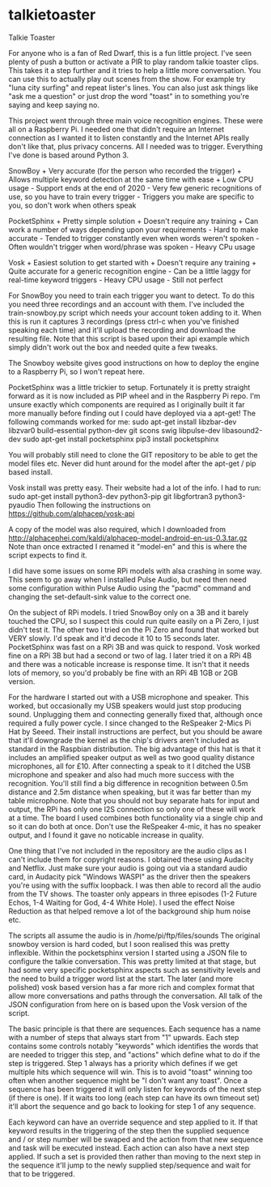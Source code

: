 # talkietoaster
Talkie Toaster

For anyone who is a fan of Red Dwarf, this is a fun little project.  I've seen plenty of push a button or activate a PIR to play random talkie toaster clips.  This takes it a step further and it tries to help a little more conversation.  You can use this to actually play out scenes from the show.  For example try "luna city surfing" and repeat lister's lines.  You can also just ask things like "ask me a question" or just drop the word "toast" in to something you're saying and keep saying no.

This project went through three main voice recognition engines.  These were all on a Raspberry Pi.  I needed one that didn't require an Internet connection as I wanted it to listen constantly and the Internet APIs really don't like that, plus privacy concerns.  All I needed was to trigger.  Everything I've done is based around Python 3.

  SnowBoy
    + Very accurate (for the person who recorded the trigger)
    + Allows multiple keyword detection at the same time with ease
    + Low CPU usage
    - Support ends at the end of 2020
    - Very few generic recognitions of use, so you have to train every trigger
    - Triggers you make are specific to you, so don't work when others speak
    
  PocketSphinx
    + Pretty simple solution
    + Doesn't require any training
    + Can work a number of ways depending upon your requirements
    - Hard to make accurate
    - Tended to trigger constantly even when words weren't spoken
    - Often wouldn't trigger when word/phrase was spoken
    - Heavy CPu usage
    
  Vosk
    + Easiest solution to get started with
    + Doesn't require any training
    + Quite accurate for a generic recognition engine
    - Can be a little laggy for real-time keyword triggers
    - Heavy CPU usage
    - Still not perfect
    
For SnowBoy you need to train each trigger you want to detect.  To do this you need three recordings and an account with them.  I've included the train-snowboy.py script which needs your account token adding to it.  When this is run it captures 3 recordings (press ctrl-c when you've finished speaking each time) and it'll upload the recording and download the resulting file.  Note that this script is based upon their api example which simply didn't work out the box and needed quite a few tweaks.

The Snowboy website gives good instructions on how to deploy the engine to a Raspberry Pi, so I won't repeat here.  

PocketSphinx was a little trickier to setup.  Fortunately it is pretty straight forward as it is now included as PIP wheel and in the Raspberry Pi repo.  I'm unsure exactly which components are required as I originally built it far more manually before finding out I could have deployed via a apt-get!  The following commands worked for me:
  sudo apt-get install libzbar-dev libzvar0 build-essential python-dev git scons swig libpulse-dev libasound2-dev
  sudo apt-get install pocketsphinx
  pip3 install pocketsphinx

You will probably still need to clone the GIT repository to be able to get the model files etc.  Never did hunt around for the model after the apt-get / pip based install.


Vosk install was pretty easy.  Their website had a lot of the info.  I had to run:
  sudo apt-get install python3-dev python3-pip git libgfortran3 python3-pyaudio
Then following the instructions on https://github.com/alphacep/vosk-api

A copy of the model was also required, which I downloaded from http://alphacephei.com/kaldi/alphacep-model-android-en-us-0.3.tar.gz  Note than once extracted I renamed it "model-en" and this is where the script expects to find it.

I did have some issues on some RPi models with alsa crashing in some way.  This seem to go away when I installed Pulse Audio, but need then need some configuration within Pulse Audio using the "pacmd" command and changing the set-default-sink value to the correct one.

On the subject of RPi models.  I tried SnowBoy only on a 3B and it barely touched the CPU, so I suspect this could run quite easily on a Pi Zero, I just didn't test it.  The other two I tried on the Pi Zero and found that worked but VERY slowly.  I'd speak and it'd decode it 10 to 15 seconds later.  PocketSphinx was fast on a RPi 3B and was quick to respond.  Vosk worked fine on a RPi 3B but had a second or two of lag.  I later tried it on a RPi 4B and there was a noticable increase is response time.  It isn't that it needs lots of memory, so you'd probably be fine with an RPi 4B 1GB or 2GB version.

For the hardware I started out with a USB microphone and speaker.  This worked, but occasionally my USB speakers would just stop producing sound.  Unplugging them and connecting generally fixed that, although once required a fully power cycle.  I since changed to the ReSpeaker 2-Mics Pi Hat by Seeed.  Their install instructions are perfect, but you should be aware that it'll downgrade the kernel as the chip's drivers aren't included as standard in the Raspbian distribution. The big advantage of this hat is that it includes an amplified speaker output as well as two good quality distance microphones, all for £10. After connecting a speak to it I ditched the USB microphone and speaker and also had much more success with the recognition.  You'll still find a big difference in recognition between 0.5m distance and 2.5m distance when speaking, but it was far better than my table microphone.  Note that you should not buy separate hats for input and output, the RPi has only one I2S connection so only one of these will work at a time.  The board I used combines both functionality via a single chip and so it can do both at once.  Don't use the ReSpeaker 4-mic, it has no speaker output, and I found it gave no noticable increase in quality.

One thing that I've not included in the repository are the audio clips as I can't include them for copyright reasons.  I obtained these using Audacity and Netflix.  Just make sure your audio is going out via a standard audio card, in Audacity pick "Windows WASPI" as the driver then the speakers you're using with the suffix loopback.  I was then able to record all the audio from the TV shows.  The toaster only appears in three episodes (1-2 Future Echos, 1-4 Waiting for God, 4-4 White Hole).  I used the effect Noise Reduction as that helped remove a lot of the background ship hum noise etc.

The scripts all assume the audio is in /home/pi/ftp/files/sounds The original snowboy version is hard coded, but I soon realised this was pretty inflexible.  Within the pocketsphinx version I started using a JSON file to configure the talkie conversation. This was pretty limited at that stage, but had some very specific pocketsphinx aspects such as sensitivity levels and the need to build a trigger word list at the start.  The later (and more polished) vosk based version has a far more rich and complex format that allow more conversations and paths through the conversation.  All talk of the JSON configuration from here on is based upon the Vosk version of the script.

The basic principle is that there are sequences.  Each sequence has a name with a number of steps that always start from "1" upwards.  Each step contains some controls notably "keywords" which identifies the words that are needed to trigger this step, and "actions" which define what to do if the step is triggered.  Step 1 always has a priority which defines if we get multiple hits which sequence will win.  This is to avoid "toast" winning too often when another sequence might be "I don't want any toast".  Once a sequence has been triggered it will only listen for keywords of the next step (if there is one).  If it waits too long (each step can have its own timeout set) it'll abort the sequence and go back to looking for step 1 of any sequence.

Each keyword can have an override sequence and step applied to it.  If that keyword results in the triggering of the step then the supplied sequence and / or step number will be swaped and the action from that new sequence and task will be executed instead.  Each action can also have a next step applied.  If such a set is provided then rather than moving to the next step in the sequence it'll jump to the newly supplied step/sequence and wait for that to be triggered.


